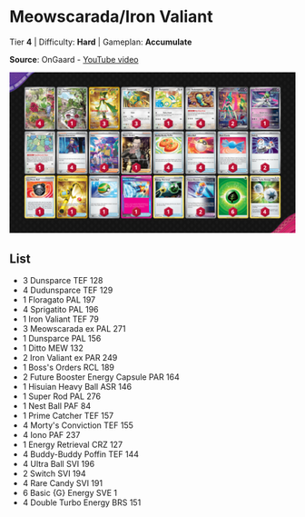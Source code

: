 # Meowscarada/Iron Valiant

Tier **4** | Difficulty: **Hard** | Gameplan: **Accumulate**

**Source**: OnGaard - [YouTube video](https://www.youtube.com/watch?v=v25qrRQhCJY)

![decklist](../../!Images/Standard/10BRS-TEF/Meowscarada-Iron%20Valiant.png)

## List
* 3 Dunsparce TEF 128
* 4 Dudunsparce TEF 129
* 1 Floragato PAL 197
* 4 Sprigatito PAL 196
* 1 Iron Valiant TEF 79
* 3 Meowscarada ex PAL 271
* 1 Dunsparce PAL 156
* 1 Ditto MEW 132
* 2 Iron Valiant ex PAR 249
* 1 Boss's Orders RCL 189
* 2 Future Booster Energy Capsule PAR 164
* 1 Hisuian Heavy Ball ASR 146
* 1 Super Rod PAL 276
* 1 Nest Ball PAF 84
* 1 Prime Catcher TEF 157
* 4 Morty's Conviction TEF 155
* 4 Iono PAF 237
* 1 Energy Retrieval CRZ 127
* 4 Buddy-Buddy Poffin TEF 144
* 4 Ultra Ball SVI 196
* 2 Switch SVI 194
* 4 Rare Candy SVI 191
* 6 Basic {G} Energy SVE 1
* 4 Double Turbo Energy BRS 151
